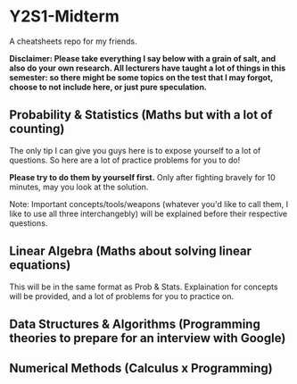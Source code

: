 # Y2S1-Midterm

A cheatsheets repo for my friends.

**Disclaimer: Please take everything I say below with a grain of salt, and also do your own research. All lecturers have taught a lot of things in this semester: so there might be some topics on the test that I may forgot, choose to not include here, or just pure speculation.**

## Probability & Statistics (Maths but with a lot of counting)

The only tip I can give you guys here is to expose yourself to a lot of questions. So here are a lot of practice problems for you to do!

**Please try to do them by yourself first.** Only after fighting bravely for 10 minutes, may you look at the solution.

Note: Important concepts/tools/weapons (whatever you'd like to call them, I like to use all three interchangebly) will be explained before their respective questions.

## Linear Algebra (Maths about solving linear equations)

This will be in the same format as Prob & Stats. Explaination for concepts will be provided, and a lot of problems for you to practice on.

## Data Structures & Algorithms (Programming theories to prepare for an interview with Google)



## Numerical Methods (Calculus x Programming)
